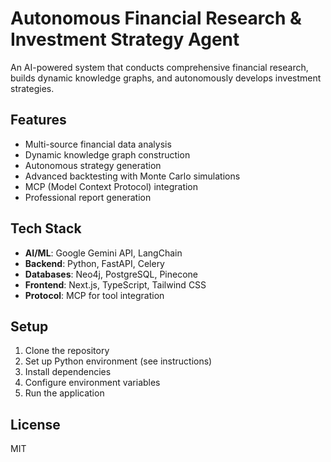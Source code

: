 # Autonomous Financial Research & Investment Strategy Agent

An AI-powered system that conducts comprehensive financial research, builds dynamic knowledge graphs, and autonomously develops investment strategies.

## Features
- Multi-source financial data analysis
- Dynamic knowledge graph construction
- Autonomous strategy generation
- Advanced backtesting with Monte Carlo simulations
- MCP (Model Context Protocol) integration
- Professional report generation

## Tech Stack
- **AI/ML**: Google Gemini API, LangChain
- **Backend**: Python, FastAPI, Celery
- **Databases**: Neo4j, PostgreSQL, Pinecone
- **Frontend**: Next.js, TypeScript, Tailwind CSS
- **Protocol**: MCP for tool integration

## Setup
1. Clone the repository
2. Set up Python environment (see instructions)
3. Install dependencies
4. Configure environment variables
5. Run the application

## License
MIT
